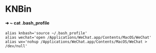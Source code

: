 # KNBin

#### ➜  ~ cat .bash_profile

```
alias knbash='source ~/.bash_profile'
alias wechat='open /Applications/WeChat.app/Contents/MacOS/WeChat'    
alias wx='nohup /Applications/WeChat.app/Contents/MacOS/WeChat > /dev/null'
```
